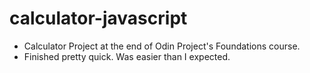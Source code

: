 # calculator-javascript

- Calculator Project at the end of Odin Project's Foundations course.
- Finished pretty quick. Was easier than I expected.
